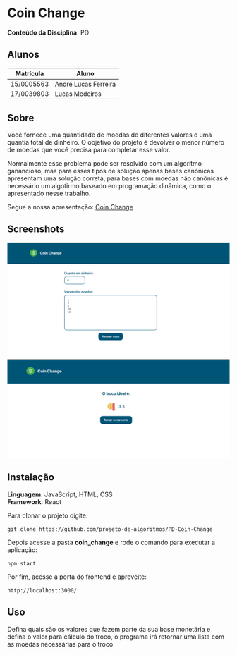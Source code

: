 # Coin Change

**Conteúdo da Disciplina**: PD<br>

## Alunos

| Matrícula  | Aluno                |
| ---------- | -------------------- |
| 15/0005563 | André Lucas Ferreira |
| 17/0039803 | Lucas Medeiros       |

## Sobre

Você fornece uma quantidade de moedas de diferentes valores e uma quantia total de dinheiro. O objetivo do projeto é devolver o menor número de moedas que você precisa para completar esse valor.

Normalmente esse problema pode ser resolvido com um algoritmo ganancioso, mas para esses tipos de solução apenas bases canônicas apresentam uma solução correta, para bases com moedas não canônicas é necessário um algotirmo
baseado em programação dinâmica, como o apresentado nesse trabalho.

Segue a nossa apresentação: [Coin Change](./apresentacao/apresentacao-pd.mp4)

## Screenshots

![](./apresentacao/coins-1.png)
![](./apresentacao/coins-2.png)

## Instalação

**Linguagem**: JavaScript, HTML, CSS <br>
**Framework**: React <br>

Para clonar o projeto digite:

    git clone https://github.com/projeto-de-algoritmos/PD-Coin-Change

Depois acesse a pasta **coin_change** e rode o comando para executar a aplicação:

    npm start

Por fim, acesse a porta do frontend e aproveite:

    http://localhost:3000/

## Uso

Defina quais são os valores que fazem parte da sua base monetária e defina o valor para cálculo do troco, o programa irá retornar uma lista com as moedas necessárias para o troco
